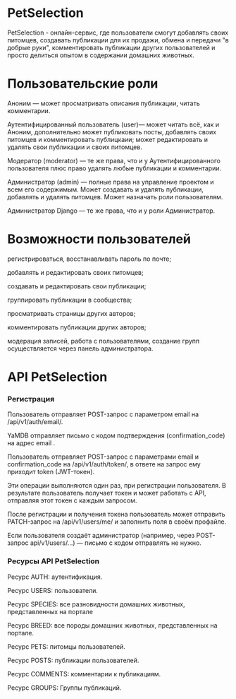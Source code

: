 # PetSelection
PetSelection - онлайн-сервис, где пользователи смогут добавлять своих питомцев, создавать публикации для их продажи, 
обмена и передачи "в добрые руки", комментировать публикации других пользователей и просто делиться опытом в содержании 
домашних животных.

# Пользовательские роли
Аноним — может просматривать описания публикации, читать комментарии.

Аутентифицированный пользователь (user)— может читать всё, как и Аноним, дополнительно может публиковать посты, добавлять своих питомцев
и комментировать публицкаии; может редактировать и удалять свои публикации и своих питомцев.

Модератор (moderator) — те же права, что и у Аутентифицированного пользователя плюс право удалять любые публикации и
комментарии.

Администратор (admin) — полные права на управление проектом и всем его содержимым. Может создавать и удалять публикации,
добавлять и удалять питомцев. Может назначать роли пользователям.

Администратор Django — те же права, что и у роли Администратор.

# Возможности пользователей
регистрироваться, восстанавливать пароль по почте;

добавлять и редактировать своих питомцев;

создавать и редактировать свои публикации;

группировать публикации в сообщества;

просматривать страницы других авторов;

комментировать публикации других авторов;

модерация записей, работа с пользователями, создание групп осуществляется через панель администратора.

# API PetSelection
### Регистрация
Пользователь отправляет POST-запрос с параметром email на /api/v1/auth/email/.

YaMDB отправляет письмо с кодом подтверждения (confirmation_code) на адрес email .

Пользователь отправляет POST-запрос с параметрами email и confirmation_code на /api/v1/auth/token/, в ответе на запрос 
ему приходит token (JWT-токен).

Эти операции выполняются один раз, при регистрации пользователя. В результате пользователь получает токен и может 
работать с API, отправляя этот токен с каждым запросом.

После регистрации и получения токена пользователь может отправить PATCH-запрос на /api/v1/users/me/ и заполнить поля в
своём профайле.

Если пользователя создаёт администратор (например, через POST-запрос api/v1/users/...) — письмо с кодом отправлять 
не нужно.

### Ресурсы API PetSelection

Ресурс AUTH: аутентификация.

Ресурс USERS: пользователи.

Ресурс SPECIES: все разновидности домашних животных, представленных на портале

Ресурс BREED: все породы домашних животных, представленных на портале.

Ресурс PETS: питомцы пользователей.

Ресурс POSTS: публикации пользователей.

Ресурс COMMENTS: комментарии к публикациям.

Ресурс GROUPS: Группы публикаций.